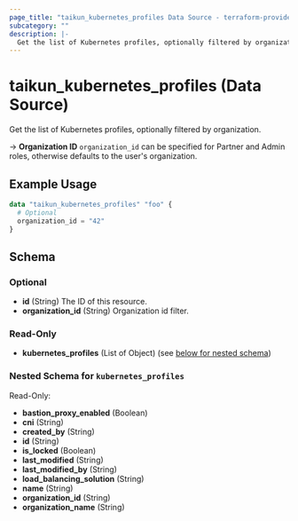 ```yaml
---
page_title: "taikun_kubernetes_profiles Data Source - terraform-provider-taikun"
subcategory: ""
description: |-
  Get the list of Kubernetes profiles, optionally filtered by organization.
---
```


# taikun_kubernetes_profiles (Data Source)

Get the list of Kubernetes profiles, optionally filtered by organization.

-> **Organization ID** `organization_id` can be specified for Partner and Admin roles, otherwise defaults to the user's organization.

## Example Usage

```terraform
data "taikun_kubernetes_profiles" "foo" {
  # Optional
  organization_id = "42"
}
```

<!-- schema generated by tfplugindocs -->
## Schema

### Optional

- **id** (String) The ID of this resource.
- **organization_id** (String) Organization id filter.

### Read-Only

- **kubernetes_profiles** (List of Object) (see [below for nested schema](#nestedatt--kubernetes_profiles))

<a id="nestedatt--kubernetes_profiles"></a>
### Nested Schema for `kubernetes_profiles`

Read-Only:

- **bastion_proxy_enabled** (Boolean)
- **cni** (String)
- **created_by** (String)
- **id** (String)
- **is_locked** (Boolean)
- **last_modified** (String)
- **last_modified_by** (String)
- **load_balancing_solution** (String)
- **name** (String)
- **organization_id** (String)
- **organization_name** (String)


